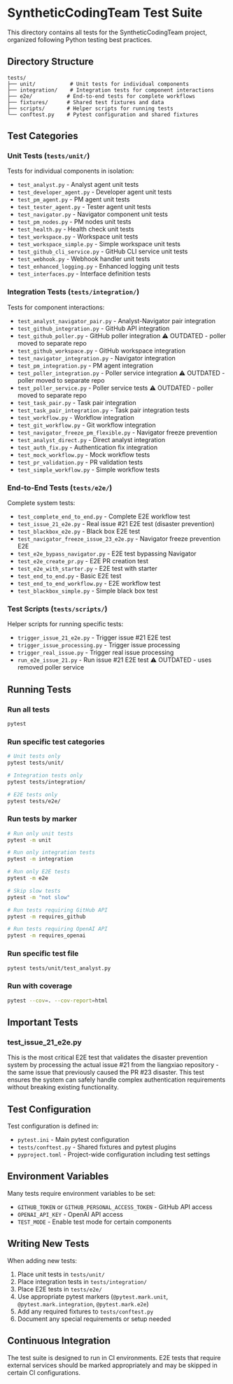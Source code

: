 # SyntheticCodingTeam Test Suite

This directory contains all tests for the SyntheticCodingTeam project, organized following Python testing best practices.

## Directory Structure

```
tests/
├── unit/           # Unit tests for individual components
├── integration/    # Integration tests for component interactions
├── e2e/           # End-to-end tests for complete workflows
├── fixtures/      # Shared test fixtures and data
├── scripts/       # Helper scripts for running tests
└── conftest.py    # Pytest configuration and shared fixtures
```

## Test Categories

### Unit Tests (`tests/unit/`)
Tests for individual components in isolation:
- `test_analyst.py` - Analyst agent unit tests
- `test_developer_agent.py` - Developer agent unit tests
- `test_pm_agent.py` - PM agent unit tests
- `test_tester_agent.py` - Tester agent unit tests
- `test_navigator.py` - Navigator component unit tests
- `test_pm_nodes.py` - PM nodes unit tests
- `test_health.py` - Health check unit tests
- `test_workspace.py` - Workspace unit tests
- `test_workspace_simple.py` - Simple workspace unit tests
- `test_github_cli_service.py` - GitHub CLI service unit tests
- `test_webhook.py` - Webhook handler unit tests
- `test_enhanced_logging.py` - Enhanced logging unit tests
- `test_interfaces.py` - Interface definition tests

### Integration Tests (`tests/integration/`)
Tests for component interactions:
- `test_analyst_navigator_pair.py` - Analyst-Navigator pair integration
- `test_github_integration.py` - GitHub API integration
- `test_github_poller.py` - GitHub poller integration ⚠️ OUTDATED - poller moved to separate repo
- `test_github_workspace.py` - GitHub workspace integration
- `test_navigator_integration.py` - Navigator integration
- `test_pm_integration.py` - PM agent integration
- `test_poller_integration.py` - Poller service integration ⚠️ OUTDATED - poller moved to separate repo
- `test_poller_service.py` - Poller service tests ⚠️ OUTDATED - poller moved to separate repo
- `test_task_pair.py` - Task pair integration
- `test_task_pair_integration.py` - Task pair integration tests
- `test_workflow.py` - Workflow integration
- `test_git_workflow.py` - Git workflow integration
- `test_navigator_freeze_pm_flexible.py` - Navigator freeze prevention
- `test_analyst_direct.py` - Direct analyst integration
- `test_auth_fix.py` - Authentication fix integration
- `test_mock_workflow.py` - Mock workflow tests
- `test_pr_validation.py` - PR validation tests
- `test_simple_workflow.py` - Simple workflow tests

### End-to-End Tests (`tests/e2e/`)
Complete system tests:
- `test_complete_end_to_end.py` - Complete E2E workflow test
- `test_issue_21_e2e.py` - Real issue #21 E2E test (disaster prevention)
- `test_blackbox_e2e.py` - Black box E2E test
- `test_navigator_freeze_issue_23_e2e.py` - Navigator freeze prevention E2E
- `test_e2e_bypass_navigator.py` - E2E test bypassing Navigator
- `test_e2e_create_pr.py` - E2E PR creation test
- `test_e2e_with_starter.py` - E2E test with starter
- `test_end_to_end.py` - Basic E2E test
- `test_end_to_end_workflow.py` - E2E workflow test
- `test_blackbox_simple.py` - Simple black box test

### Test Scripts (`tests/scripts/`)
Helper scripts for running specific tests:
- `trigger_issue_21_e2e.py` - Trigger issue #21 E2E test
- `trigger_issue_processing.py` - Trigger issue processing
- `trigger_real_issue.py` - Trigger real issue processing
- `run_e2e_issue_21.py` - Run issue #21 E2E test ⚠️ OUTDATED - uses removed poller service

## Running Tests

### Run all tests
```bash
pytest
```

### Run specific test categories
```bash
# Unit tests only
pytest tests/unit/

# Integration tests only  
pytest tests/integration/

# E2E tests only
pytest tests/e2e/
```

### Run tests by marker
```bash
# Run only unit tests
pytest -m unit

# Run only integration tests
pytest -m integration

# Run only E2E tests
pytest -m e2e

# Skip slow tests
pytest -m "not slow"

# Run tests requiring GitHub API
pytest -m requires_github

# Run tests requiring OpenAI API
pytest -m requires_openai
```

### Run specific test file
```bash
pytest tests/unit/test_analyst.py
```

### Run with coverage
```bash
pytest --cov=. --cov-report=html
```

## Important Tests

### test_issue_21_e2e.py
This is the most critical E2E test that validates the disaster prevention system by processing the actual issue #21 from the liangxiao repository - the same issue that previously caused the PR #23 disaster. This test ensures the system can safely handle complex authentication requirements without breaking existing functionality.

## Test Configuration

Test configuration is defined in:
- `pytest.ini` - Main pytest configuration
- `tests/conftest.py` - Shared fixtures and pytest plugins
- `pyproject.toml` - Project-wide configuration including test settings

## Environment Variables

Many tests require environment variables to be set:
- `GITHUB_TOKEN` or `GITHUB_PERSONAL_ACCESS_TOKEN` - GitHub API access
- `OPENAI_API_KEY` - OpenAI API access
- `TEST_MODE` - Enable test mode for certain components

## Writing New Tests

When adding new tests:
1. Place unit tests in `tests/unit/`
2. Place integration tests in `tests/integration/`
3. Place E2E tests in `tests/e2e/`
4. Use appropriate pytest markers (`@pytest.mark.unit`, `@pytest.mark.integration`, `@pytest.mark.e2e`)
5. Add any required fixtures to `tests/conftest.py`
6. Document any special requirements or setup needed

## Continuous Integration

The test suite is designed to run in CI environments. E2E tests that require external services should be marked appropriately and may be skipped in certain CI configurations.